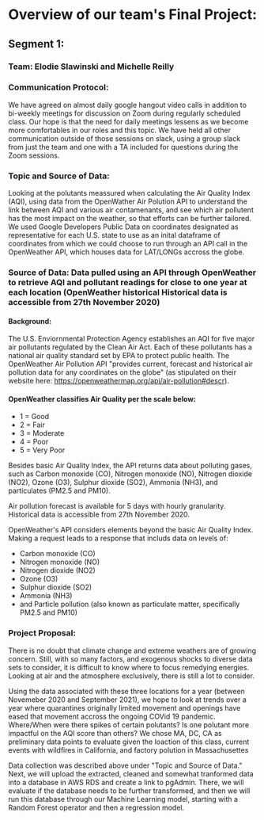 # Overview of our team's Final Project:

## **Segment 1**:

### **Team**: Elodie Slawinski and Michelle Reilly
### **Communication Protocol**: 
We have agreed on almost daily google hangout video calls in addition to bi-weekly meetings for discussion on Zoom during regularly scheduled class. Our hope is that the need for daily meetings lessens as we become more comfortables in our roles and this topic. We have held all other communication outside of those sessions on slack, using a group slack from just the team and one with a TA included for questions during the Zoom sessions. 

### **Topic** and **Source of Data**: 
Looking at the polutants meassured when calculating the Air Quality Index (AQI), using data from the OpenWather Air Polution API to understand the link between AQI and various air contamenants, and see which air pollutent has the most impact on the weather, so that efforts can be further tailored. We used Google Developers Public Data on coordinates designated as representative for each U.S. state to use as an inital dataframe of coordinates from which we could choose to run through an API call in the OpenWeather API, which houses data for LAT/LONGs accross the globe. 

### **Source of Data**: Data pulled using an API through OpenWeather to retrieve AQI and pollutant readings for close to one year at each location (OpenWeather historical Historical data is accessible from 27th November 2020)

#### Background: 
The U.S. Enviornmental Protection Agency establishes an AQI for five major air pollutants regulated by the Clean Air Act. Each of these pollutants has a national air quality standard set by EPA to protect public health. The OpenWeather Air Pollution API "provides current, forecast and historical air pollution data for any coordinates on the globe" (as stipulated on their website here: https://openweathermap.org/api/air-pollution#descr). 

#### OpenWeather classifies Air Quality per the scale below:
- 1 = Good
- 2 = Fair
- 3 = Moderate
- 4 = Poor
- 5 = Very Poor



Besides basic Air Quality Index, the API returns data about polluting gases, such as Carbon monoxide (CO), Nitrogen monoxide (NO), Nitrogen dioxide (NO2), Ozone (O3), Sulphur dioxide (SO2), Ammonia (NH3), and particulates (PM2.5 and PM10).

Air pollution forecast is available for 5 days with hourly granularity. Historical data is accessible from 27th November 2020.

OpenWeather's API considers elements beyond the basic Air Quality Index. Making a request leads to a response that includs data on levels of: 
- Carbon monoxide (CO)
- Nitrogen monoxide (NO)
- Nitrogen dioxide (NO2)
- Ozone (O3)
- Sulphur dioxide (SO2)
- Ammonia (NH3)
- and Particle pollution (also known as particulate matter, specifically PM2.5 and PM10)

### **Project Proposal**: 
There is no doubt that climate change and extreme weathers are of growing concern. Still, with so many factors, and exogenous shocks to diverse data sets to consider, it is difficult to know where to focus remedying energies. Looking at air and the atmosphere exclusively, there is still a lot to consider. 

Using the data associated with these three locations for a year (between Novemeber 2020 and September 2021), we hope to look at trends over a year where quarantines originally limited movement and openings have eased that movement accross the ongoing COVid 19 pandemic. Where/When were there spikes of certain polutants? Is one polutant more impactful on the AQI score than others? We chose MA, DC, CA as preliminary data points to evaluate given the loaction of this class, current events with wildfires in California, and factory polution in Massachusettes 

Data collection was described above under "Topic and Source of Data." Next, we will upload the extracted, cleaned and somewhat tranformed data into a database  in AWS RDS and create a link to pgAdmin. There, we will evaluate if the database needs to be further transformed, and then we will run this database through our Machine Learning model, starting with a Random Forest operator and then a regression model. 
